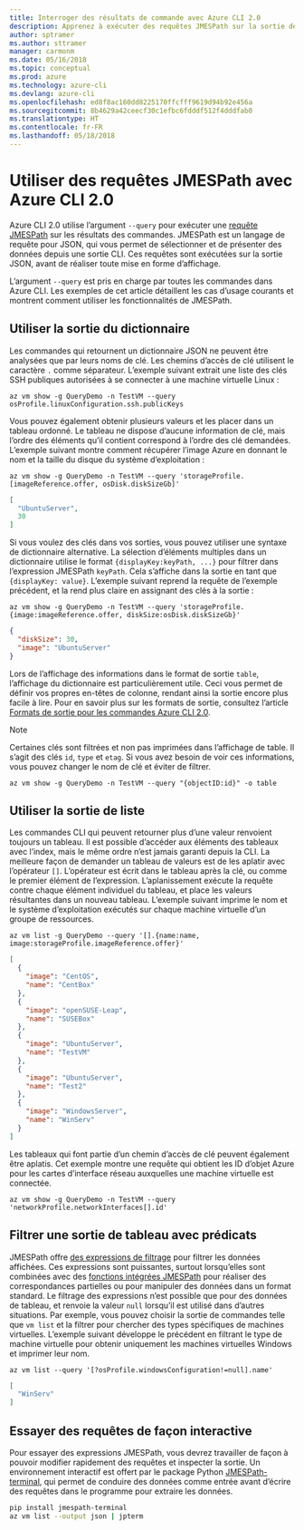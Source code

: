 ```yaml
---
title: Interroger des résultats de commande avec Azure CLI 2.0
description: Apprenez à exécuter des requêtes JMESPath sur la sortie des commandes Azure CLI 2.0.
author: sptramer
ms.author: sttramer
manager: carmonm
ms.date: 05/16/2018
ms.topic: conceptual
ms.prod: azure
ms.technology: azure-cli
ms.devlang: azure-cli
ms.openlocfilehash: ed8f8ac160dd8225170ffcfff9619d94b92e456a
ms.sourcegitcommit: 8b4629a42ceecf30c1efbc6fdddf512f4dddfab0
ms.translationtype: HT
ms.contentlocale: fr-FR
ms.lasthandoff: 05/18/2018
---
```

# <a name="use-jmespath-queries-with-azure-cli-20"></a>Utiliser des requêtes JMESPath avec Azure CLI 2.0

Azure CLI 2.0 utilise l’argument `--query` pour exécuter une [requête JMESPath](http://jmespath.org) sur les résultats des commandes. JMESPath est un langage de requête pour JSON, qui vous permet de sélectionner et de présenter des données depuis une sortie CLI. Ces requêtes sont exécutées sur la sortie JSON, avant de réaliser toute mise en forme d’affichage.

L’argument `--query` est pris en charge par toutes les commandes dans Azure CLI. Les exemples de cet article détaillent les cas d’usage courants et montrent comment utiliser les fonctionnalités de JMESPath.

## <a name="work-with-dictionary-output"></a>Utiliser la sortie du dictionnaire

Les commandes qui retournent un dictionnaire JSON ne peuvent être analysées que par leurs noms de clé. Les chemins d’accès de clé utilisent le caractère `.` comme séparateur. L’exemple suivant extrait une liste des clés SSH publiques autorisées à se connecter à une machine virtuelle Linux :

```azurecli-interactive
az vm show -g QueryDemo -n TestVM --query osProfile.linuxConfiguration.ssh.publicKeys
```

Vous pouvez également obtenir plusieurs valeurs et les placer dans un tableau ordonné. Le tableau ne dispose d’aucune information de clé, mais l’ordre des éléments qu’il contient correspond à l’ordre des clé demandées. L’exemple suivant montre comment récupérer l’image Azure en donnant le nom et la taille du disque du système d’exploitation :

```azurecli-interactive
az vm show -g QueryDemo -n TestVM --query 'storageProfile.[imageReference.offer, osDisk.diskSizeGb]'
```

```json
[
  "UbuntuServer",
  30
]
```

Si vous voulez des clés dans vos sorties, vous pouvez utiliser une syntaxe de dictionnaire alternative. La sélection d’éléments multiples dans un dictionnaire utilise le format `{displayKey:keyPath, ...}` pour filtrer dans l’expression JMESPath `keyPath`. Cela s’affiche dans la sortie en tant que `{displayKey: value}`. L’exemple suivant reprend la requête de l’exemple précédent, et la rend plus claire en assignant des clés à la sortie :

```azurecli-interactive
az vm show -g QueryDemo -n TestVM --query 'storageProfile.{image:imageReference.offer, diskSize:osDisk.diskSizeGb}'
```

```json
{
  "diskSize": 30,
  "image": "UbuntuServer"
}
```

Lors de l’affichage des informations dans le format de sortie `table`, l’affichage du dictionnaire est particulièrement utile. Ceci vous permet de définir vos propres en-têtes de colonne, rendant ainsi la sortie encore plus facile à lire. Pour en savoir plus sur les formats de sortie, consultez l’article [Formats de sortie pour les commandes Azure CLI 2.0](/cli/azure/format-output-azure-cli).

> [!NOTE]
> Certaines clés sont filtrées et non pas imprimées dans l’affichage de table. Il s’agit des clés `id`, `type` et `etag`. Si vous avez besoin de voir ces informations, vous pouvez changer le nom de clé et éviter de filtrer.
>
> ```azurecli
> az vm show -g QueryDemo -n TestVM --query "{objectID:id}" -o table
> ```

## <a name="work-with-list-output"></a>Utiliser la sortie de liste

Les commandes CLI qui peuvent retourner plus d’une valeur renvoient toujours un tableau. Il est possible d’accéder aux éléments des tableaux avec l’index, mais le même ordre n’est jamais garanti depuis la CLI. La meilleure façon de demander un tableau de valeurs est de les aplatir avec l’opérateur `[]`. L’opérateur est écrit dans le tableau après la clé, ou comme le premier élément de l’expression. L’aplanissement exécute la requête contre chaque élément individuel du tableau, et place les valeurs résultantes dans un nouveau tableau. L’exemple suivant imprime le nom et le système d’exploitation exécutés sur chaque machine virtuelle d’un groupe de ressources. 

```azurecli-interactive
az vm list -g QueryDemo --query '[].{name:name, image:storageProfile.imageReference.offer}'
```

```json
[
  {
    "image": "CentOS",
    "name": "CentBox"
  },
  {
    "image": "openSUSE-Leap",
    "name": "SUSEBox"
  },
  {
    "image": "UbuntuServer",
    "name": "TestVM"
  },
  {
    "image": "UbuntuServer",
    "name": "Test2"
  },
  {
    "image": "WindowsServer",
    "name": "WinServ"
  }
]
```

Les tableaux qui font partie d’un chemin d’accès de clé peuvent également être aplatis. Cet exemple montre une requête qui obtient les ID d’objet Azure pour les cartes d’interface réseau auxquelles une machine virtuelle est connectée.

```azurecli-interactive
az vm show -g QueryDemo -n TestVM --query 'networkProfile.networkInterfaces[].id'
```

## <a name="filter-array-output-with-predicates"></a>Filtrer une sortie de tableau avec prédicats

JMESPath offre [des expressions de filtrage](http://jmespath.org/specification.html#filterexpressions) pour filtrer les données affichées. Ces expressions sont puissantes, surtout lorsqu’elles sont combinées avec des [fonctions intégrées JMESPath](http://jmespath.org/specification.html#built-in-functions) pour réaliser des correspondances partielles ou pour manipuler des données dans un format standard. Le filtrage des expressions n’est possible que pour des données de tableau, et renvoie la valeur `null` lorsqu’il est utilisé dans d’autres situations. Par exemple, vous pouvez choisir la sortie de commandes telle que `vm list` et la filtrer pour chercher des types spécifiques de machines virtuelles. L’exemple suivant développe le précédent en filtrant le type de machine virtuelle pour obtenir uniquement les machines virtuelles Windows et imprimer leur nom.

```azurecli-interactive
az vm list --query '[?osProfile.windowsConfiguration!=null].name'
```

```json
[
  "WinServ"
]
```

## <a name="experiment-with-queries-interactively"></a>Essayer des requêtes de façon interactive

Pour essayer des expressions JMESPath, vous devrez travailler de façon à pouvoir modifier rapidement des requêtes et inspecter la sortie. Un environnement interactif est offert par le package Python [JMESPath-terminal](https://github.com/jmespath/jmespath.terminal), qui permet de conduire des données comme entrée avant d’écrire des requêtes dans le programme pour extraire les données.

```bash
pip install jmespath-terminal
az vm list --output json | jpterm
```
